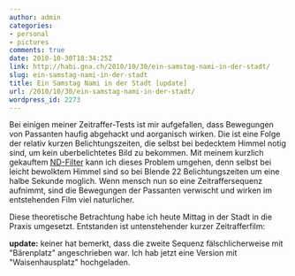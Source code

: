 ```yaml
---
author: admin
categories:
- personal
- pictures
comments: true
date: 2010-10-30T18:34:25Z
link: http://habi.gna.ch/2010/10/30/ein-samstag-nami-in-der-stadt/
slug: ein-samstag-nami-in-der-stadt
title: Ein Samstag Nami in der Stadt [update]
url: /2010/10/30/ein-samstag-nami-in-der-stadt/
wordpress_id: 2273
---
```


Bei einigen meiner Zeitraffer-Tests ist mir aufgefallen, dass Bewegungen von Passanten haufig abgehackt und aorganisch wirken. Die ist eine Folge der relativ kurzen Belichtungszeiten, die selbst bei bedecktem Himmel notig sind, um kein uberbelichtetes Bild zu bekommen. Mit meinem kurzlich gekauftem [ND-Filter](http://de.wikipedia.org/wiki/Neutraldichtefilter) kann ich dieses Problem umgehen, denn selbst bei leicht bewolktem Himmel sind so bei Blende 22 Belichtungszeiten um eine halbe Sekunde moglich. Wenn mensch nun so eine Zeitraffersequenz aufnimmt, sind die Bewegungen der Passanten verwischt und wirken im entstehenden Film viel naturlicher.




Diese theoretische Betrachtung habe ich heute Mittag in der Stadt in die Praxis umgesetzt. Entstanden ist untenstehender kurzer Zeitrafferfilm:



**update:** keiner hat bemerkt, dass die zweite Sequenz fälschlicherweise mit "Bärenplatz" angeschrieben war. Ich hab jetzt eine Version mit "Waisenhausplatz" hochgeladen.

